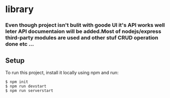 # library
### Even though project isn't bulit with goode UI it's API works well leter API documentaion will be added.Most of nodejs/express third-party modules are used and other stuf CRUD operation done etc ...

## Setup

To run this project, install it locally using npm and run:

```
$ npm init
$ npm run devstart
$ npm run serverstart
```
